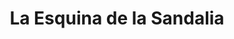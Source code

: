 ---
title: "La Esquina de la Sandalia"
url: /san-isidro-de-el-general/la-esquina-de-la-sandalia/
shop: zapatos
---